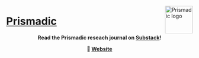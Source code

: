 <a href="#user-content-Prismadic"><img src="https://prismadic.ai/logo.png" alt="Prismadic logo" width="75" align="right"></a>

# [Prismadic](https://Prismadic.ai)

<div align="center">

 <strong>Read the Prismadic reseach journal on <a href="https://prismadic.substack.com">Substack</a>!</strong>

 <strong> 🔗 <a href="https://prismadic.ai">Website</a> </strong>
 
</div>
